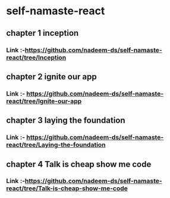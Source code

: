 # self-namaste-react
## chapter 1 inception 
### Link :-https://github.com/nadeem-ds/self-namaste-react/tree/Inception

## chapter 2 ignite our app
### Link :- https://github.com/nadeem-ds/self-namaste-react/tree/Ignite-our-app

## chapter 3 laying the foundation
### Link :- https://github.com/nadeem-ds/self-namaste-react/tree/Laying-the-foundation

## chapter 4 Talk is cheap show me code
### Link :-https://github.com/nadeem-ds/self-namaste-react/tree/Talk-is-cheap-show-me-code


